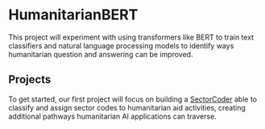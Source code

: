 # HumanitarianBERT

This project will experiment with using transformers like BERT to train text classifiers and natural language processing models to identify ways humanitarian question and answering can be improved.

## Projects

To get started, our first project will focus on building a [SectorCoder](https://github.com/RouxStudents/VoiceLab/tree/main/Projects/SectorCoder) able to classify and assign sector codes to humanitarian aid activities, creating additional pathways humanitarian AI applications can traverse. 
